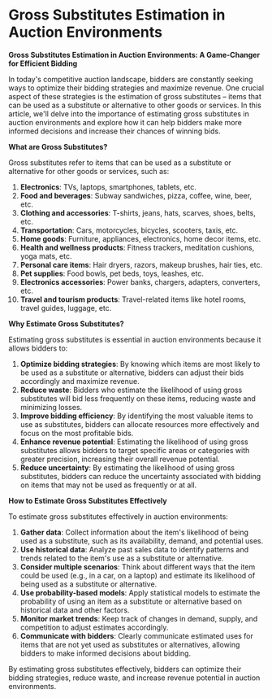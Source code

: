 # Gross Substitutes Estimation in Auction Environments

**Gross Substitutes Estimation in Auction Environments: A Game-Changer for Efficient Bidding**

In today's competitive auction landscape, bidders are constantly seeking ways to optimize their bidding strategies and maximize revenue. One crucial aspect of these strategies is the estimation of gross substitutes – items that can be used as a substitute or alternative to other goods or services. In this article, we'll delve into the importance of estimating gross substitutes in auction environments and explore how it can help bidders make more informed decisions and increase their chances of winning bids.

**What are Gross Substitutes?**

Gross substitutes refer to items that can be used as a substitute or alternative for other goods or services, such as:

1. **Electronics**: TVs, laptops, smartphones, tablets, etc.
2. **Food and beverages**: Subway sandwiches, pizza, coffee, wine, beer, etc.
3. **Clothing and accessories**: T-shirts, jeans, hats, scarves, shoes, belts, etc.
4. **Transportation**: Cars, motorcycles, bicycles, scooters, taxis, etc.
5. **Home goods**: Furniture, appliances, electronics, home decor items, etc.
6. **Health and wellness products**: Fitness trackers, meditation cushions, yoga mats, etc.
7. **Personal care items**: Hair dryers, razors, makeup brushes, hair ties, etc.
8. **Pet supplies**: Food bowls, pet beds, toys, leashes, etc.
9. **Electronics accessories**: Power banks, chargers, adapters, converters, etc.
10. **Travel and tourism products**: Travel-related items like hotel rooms, travel guides, luggage, etc.

**Why Estimate Gross Substitutes?**

Estimating gross substitutes is essential in auction environments because it allows bidders to:

1. **Optimize bidding strategies**: By knowing which items are most likely to be used as a substitute or alternative, bidders can adjust their bids accordingly and maximize revenue.
2. **Reduce waste**: Bidders who estimate the likelihood of using gross substitutes will bid less frequently on these items, reducing waste and minimizing losses.
3. **Improve bidding efficiency**: By identifying the most valuable items to use as substitutes, bidders can allocate resources more effectively and focus on the most profitable bids.
4. **Enhance revenue potential**: Estimating the likelihood of using gross substitutes allows bidders to target specific areas or categories with greater precision, increasing their overall revenue potential.
5. **Reduce uncertainty**: By estimating the likelihood of using gross substitutes, bidders can reduce the uncertainty associated with bidding on items that may not be used as frequently or at all.

**How to Estimate Gross Substitutes Effectively**

To estimate gross substitutes effectively in auction environments:

1. **Gather data**: Collect information about the item's likelihood of being used as a substitute, such as its availability, demand, and potential uses.
2. **Use historical data**: Analyze past sales data to identify patterns and trends related to the item's use as a substitute or alternative.
3. **Consider multiple scenarios**: Think about different ways that the item could be used (e.g., in a car, on a laptop) and estimate its likelihood of being used as a substitute or alternative.
4. **Use probability-based models**: Apply statistical models to estimate the probability of using an item as a substitute or alternative based on historical data and other factors.
5. **Monitor market trends**: Keep track of changes in demand, supply, and competition to adjust estimates accordingly.
6. **Communicate with bidders**: Clearly communicate estimated uses for items that are not yet used as substitutes or alternatives, allowing bidders to make informed decisions about bidding.

By estimating gross substitutes effectively, bidders can optimize their bidding strategies, reduce waste, and increase revenue potential in auction environments.
